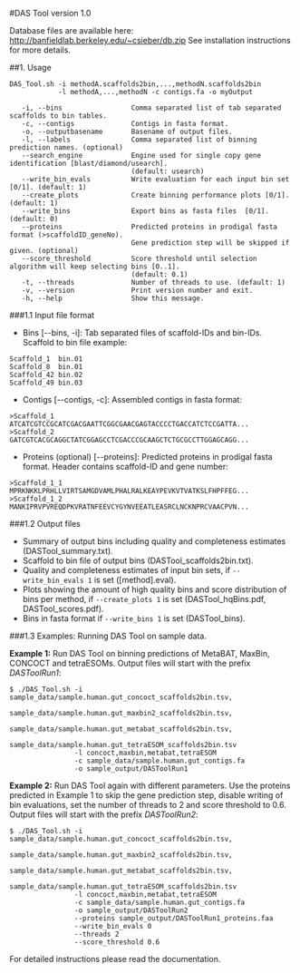 #DAS Tool version 1.0

Database files are available here: http://banfieldlab.berkeley.edu/~csieber/db.zip
See installation instructions for more details.

##1. Usage

``` 
DAS_Tool.sh -i methodA.scaffolds2bin,...,methodN.scaffolds2bin
            -l methodA,...,methodN -c contigs.fa -o myOutput

   -i, --bins                 Comma separated list of tab separated scaffolds to bin tables.
   -c, --contigs              Contigs in fasta format.
   -o, --outputbasename       Basename of output files.
   -l, --labels               Comma separated list of binning prediction names. (optional)
   --search_engine            Engine used for single copy gene identification [blast/diamond/usearch].
                              (default: usearch)
   --write_bin_evals          Write evaluation for each input bin set [0/1]. (default: 1)
   --create_plots             Create binning performance plots [0/1]. (default: 1)
   --write_bins               Export bins as fasta files  [0/1]. (default: 0)
   --proteins                 Predicted proteins in prodigal fasta format (>scaffoldID_geneNo).
                              Gene prediction step will be skipped if given. (optional)
   --score_threshold          Score threshold until selection algorithm will keep selecting bins [0..1].
                              (default: 0.1)
   -t, --threads              Number of threads to use. (default: 1)
   -v, --version              Print version number and exit.
   -h, --help                 Show this message.

``` 


###1.1 Input file format
- Bins [\--bins, -i]: Tab separated files of scaffold-IDs and bin-IDs.
Scaffold to bin file example:
``` 
Scaffold_1	bin.01
Scaffold_8	bin.01
Scaffold_42	bin.02
Scaffold_49	bin.03
``` 
- Contigs [\--contigs, -c]: Assembled contigs in fasta format:
``` 
>Scaffold_1
ATCATCGTCCGCATCGACGAATTCGGCGAACGAGTACCCCTGACCATCTCCGATTA...
>Scaffold_2
GATCGTCACGCAGGCTATCGGAGCCTCGACCCGCAAGCTCTGCGCCTTGGAGCAGG...
``` 

- Proteins (optional) [\--proteins]: Predicted proteins in prodigal fasta format. Header contains scaffold-ID and gene number:
``` 
>Scaffold_1_1
MPRKNKKLPRHLLVIRTSAMGDVAMLPHALRALKEAYPEVKVTVATKSLFHPFFEG...
>Scaffold_1_2
MANKIPRVPVREQDPKVRATNFEEVCYGYNVEEATLEASRCLNCKNPRCVAACPVN...
```

###1.2 Output files
- Summary of output bins including quality and completeness estimates (DASTool_summary.txt).
- Scaffold to bin file of output bins (DASTool_scaffolds2bin.txt).
- Quality and completeness estimates of input bin sets, if ```--write_bin_evals 1```  is set ([method].eval).
- Plots showing the amount of high quality bins and score distribution of bins per method, if ```--create_plots 1``` is set (DASTool_hqBins.pdf, DASTool_scores.pdf).
- Bins in fasta format if ```--write_bins 1``` is set (DASTool_bins).



###1.3 Examples: Running DAS Tool on sample data.

**Example 1:**  Run DAS Tool on binning predictions of MetaBAT, MaxBin, CONCOCT and tetraESOMs. Output files will start with the prefix *DASToolRun1*:
``` 
$ ./DAS_Tool.sh -i sample_data/sample.human.gut_concoct_scaffolds2bin.tsv,
                   sample_data/sample.human.gut_maxbin2_scaffolds2bin.tsv,
                   sample_data/sample.human.gut_metabat_scaffolds2bin.tsv,
                   sample_data/sample.human.gut_tetraESOM_scaffolds2bin.tsv 
                -l concoct,maxbin,metabat,tetraESOM 
                -c sample_data/sample.human.gut_contigs.fa 
                -o sample_output/DASToolRun1
``` 

**Example 2:** Run DAS Tool again with different parameters. Use the proteins predicted in Example 1 to skip the gene prediction step, disable writing of bin evaluations, set the number of threads to 2 and score threshold to 0.6. Output files will start with the prefix *DASToolRun2*:
```
$ ./DAS_Tool.sh -i sample_data/sample.human.gut_concoct_scaffolds2bin.tsv,
                   sample_data/sample.human.gut_maxbin2_scaffolds2bin.tsv,
                   sample_data/sample.human.gut_metabat_scaffolds2bin.tsv,
                   sample_data/sample.human.gut_tetraESOM_scaffolds2bin.tsv 
                -l concoct,maxbin,metabat,tetraESOM 
                -c sample_data/sample.human.gut_contigs.fa 
                -o sample_output/DASToolRun2 
                --proteins sample_output/DASToolRun1_proteins.faa 
                --write_bin_evals 0 
                --threads 2 
                --score_threshold 0.6
```

For detailed instructions please read the documentation.
